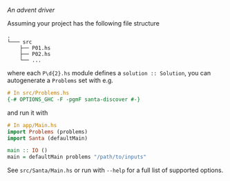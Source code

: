_An advent driver_

Assuming your project has the following file structure

    .
    └─── src
        ├── P01.hs
        ├── P02.hs
        └── ...

where each `P\d{2}.hs` module defines a `solution :: Solution`,
you can autogenerate a `Problems` set with e.g.

```haskell
# In src/Problems.hs
{-# OPTIONS_GHC -F -pgmF santa-discover #-}
```

and run it with

```haskell
# In app/Main.hs
import Problems (problems)
import Santa (defaultMain)

main :: IO ()
main = defaultMain problems "/path/to/inputs"
```

See `src/Santa/Main.hs` or run with `--help` for a full list of supported options.
